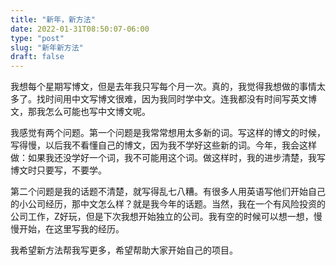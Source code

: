 ```yaml
---
title: "新年，新方法"
date: 2022-01-31T08:50:07-06:00
type: "post"
slug: "新年新方法"
draft: false
---
```


我想每个星期写博文，但是去年我只写每个月一次。真的，我觉得我想做的事情太多了。找时间用中文写博文很难，因为我同时学中文。连我都没有时间写英文博文，那我怎么可能也写中文博文呢。

我感觉有两个问题。第一个问题是我常常想用太多新的词。写这样的博文的时候，写得慢，以后我不看懂自己的博文，因为我不学好这些新的词。今年，我会这样做：如果我还没学好一个词，我不可能用这个词。做这样时，我的进步清楚，我写博文时只要写，不要学。

第二个问题是我的话题不清楚，就写得乱七八糟。有很多人用英语写他们开始自己的小公司经历，那中文怎么样？就是我今年的话题。当然，我在一个有风险投资的公司工作，Z好玩，但是下次我想开始独立的公司。我有空的时候可以想一想，慢慢开始，在这里写我的经历。

我希望新方法帮我写更多，希望帮助大家开始自己的项目。
